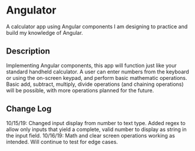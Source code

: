 # Angulator

A calculator app using Angular components I am designing to practice and build my knowledge of Angular. 

## Description
Implementing Angular components, this app will function just like your standard handheld calculator. A user can enter numbers from the keyboard or using the on-screen keypad, and perform basic mathematic operations. Basic add, subtract, multiply, divide operations (and chaining operations) will be possible, with more operations planned for the future.

## Change Log
10/15/19: Changed input display from number to text type. Added regex to allow only inputs that yield a complete, valid number to display as string in the input field.
10/16/19: Math and clear screen operations working as intended. Will continue to test for edge cases.
